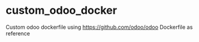 # custom_odoo_docker
Custom odoo dockerfile using https://github.com/odoo/odoo Dockerfile as reference
